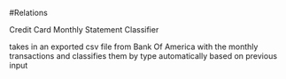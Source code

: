 #Relations

Credit Card Monthly Statement Classifier

takes in an exported csv file from Bank Of America with the monthly
transactions and classifies them by type automatically based on previous input
